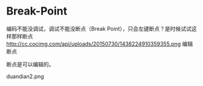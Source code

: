 # Break-Point
编码不能没调试，调试不能没断点（Break Point），只会左键断点？是时候试试这样那样断点
http://cc.cocimg.com/api/uploads/20150730/1438224910359355.png
编辑断点

断点是可以编辑的。

duandian2.png
